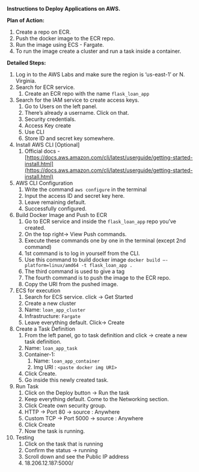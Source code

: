 **Instructions to Deploy Applications on AWS.** 

**Plan of Action:**

1. Create a repo on ECR.  
2. Push the docker image to the ECR repo.  
3. Run the image using ECS \- Fargate.  
4. To run the image create a cluster and run a task inside a container. 

**Detailed Steps:**

1. Log in to the AWS Labs and make sure the region is ‘us-east-1’ or N. Virginia.  
2. Search for ECR service.  
   1. Create an ECR repo with the name `flask_loan_app`  
3. Search for the IAM service to create access keys.  
   1. Go to Users on the left panel.  
   2. There’s already a username. Click on that.   
   3. Security credentials.  
   4. Access Key create  
   5. Use CLI  
   6. Store ID and secret key somewhere.  
4. Install AWS CLI \[Optional\]  
   1. Official docs \- [https://docs.aws.amazon.com/cli/latest/userguide/getting-started-install.html](https://docs.aws.amazon.com/cli/latest/userguide/getting-started-install.html)  
5. AWS CLI Configuration  
   1. Write the command `aws configure` in the terminal  
   2. Input the access ID and secret key here.   
   3. Leave remaining default.  
   4. Successfully configured.  
6. Build Docker Image and Push to ECR  
   1. Go to ECR service and inside the `flask_loan_app` repo you’ve created.  
   2. On the top right→ View Push commands.  
   3. Execute these commands one by one in the terminal (except 2nd command)  
   4. 1st command is to log in yourself from the CLI.  
   5. Use this command to build docker image `docker build —-platform=linux/amd64 -t flask_loan_app .`  
   6. The third command is used to give a tag  
   7. The fourth command is to push the image to the ECR repo.   
   8. Copy the URI from the pushed image.  
7. ECS for execution  
   1. Search for ECS service. click → Get Started  
   2. Create a new cluster   
   3. Name: `loan_app_cluster`  
   4. Infrastructure: `Fargate`  
   5. Leave everything default. Click→  Create  
8. Create a Task Definition  
   1. From the left panel, go to task definition and click → create a new task definition.   
   2. Name: `loan_app_task`  
   3. Container-1:   
      1. Name: `loan_app_container`  
      2. Img URI : `<paste docker img URI>`  
   4. Click Create.  
   5. Go inside this newly created task.  
9. Run Task  
   1. Click on the Deploy button → Run the task  
   2. Keep everything default. Come to the Networking section.  
   3. Click Create own security group.  
   4. HTTP → Port 80 → source : Anywhere  
   5. Custom TCP → Port 5000 → source : Anywhere  
   6. Click Create  
   7. Now the task is running.  
10. Testing  
    1. Click on the task that is running  
    2. Confirm the status → running  
    3. Scroll down and see the Public IP address  
    4. 18.206.12.187:5000/

       